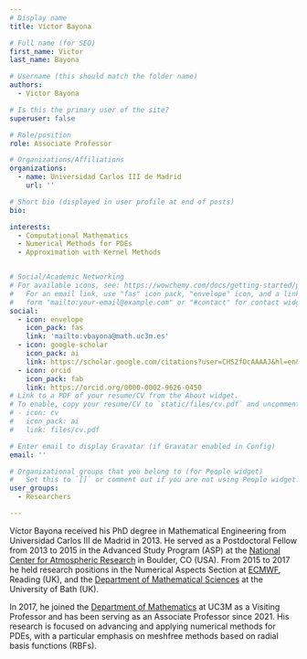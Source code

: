 ```yaml
---
# Display name
title: Víctor Bayona

# Full name (for SEO)
first_name: Victor
last_name: Bayona

# Username (this should match the folder name)
authors:
  - Victor Bayona

# Is this the primary user of the site?
superuser: false

# Role/position
role: Associate Professor

# Organizations/Affiliations
organizations:
  - name: Universidad Carlos III de Madrid
    url: ''

# Short bio (displayed in user profile at end of posts)
bio: 

interests:
  - Computational Mathematics
  - Numerical Methods for PDEs
  - Approximation with Kernel Methods


# Social/Academic Networking
# For available icons, see: https://wowchemy.com/docs/getting-started/page-builder/#icons
#   For an email link, use "fas" icon pack, "envelope" icon, and a link in the
#   form "mailto:your-email@example.com" or "#contact" for contact widget.
social:
  - icon: envelope
    icon_pack: fas
    link: 'mailto:vbayona@math.uc3m.es'
  - icon: google-scholar
    icon_pack: ai
    link: https://scholar.google.com/citations?user=CHS2fOcAAAAJ&hl=en&oi=ao
  - icon: orcid
    icon_pack: fab
    link: https://orcid.org/0000-0002-9626-0450
# Link to a PDF of your resume/CV from the About widget.
# To enable, copy your resume/CV to `static/files/cv.pdf` and uncomment the lines below.
# - icon: cv
#   icon_pack: ai
#   link: files/cv.pdf

# Enter email to display Gravatar (if Gravatar enabled in Config)
email: ''

# Organizational groups that you belong to (for People widget)
#   Set this to `[]` or comment out if you are not using People widget.
user_groups:
  - Researchers

---
```


Víctor Bayona received his PhD degree in Mathematical Engineering from Universidad Carlos III de Madrid in 2013. He served as a Postdoctoral Fellow from 2013 to 2015 in the Advanced Study Program (ASP) at the [National Center for Atmospheric Research](https://ncar.ucar.edu/) in Boulder, CO (USA). From 2015 to 2017 he held research positions in the Numerical Aspects Section at [ECMWF](https://www.ecmwf.int/), Reading (UK), and the [Department of Mathematical Sciences](https://www.bath.ac.uk/departments/department-of-mathematical-sciences/) at the University of Bath (UK).

In 2017, he joined the [Department of Mathematics](https://www.uc3m.es/departamento-matematicas/inicio) at UC3M as a Visiting Professor and has been serving as an Associate Professor since 2021. His research is focused on advancing and applying numerical methods for PDEs, with a particular emphasis on meshfree methods based on radial basis functions (RBFs).
